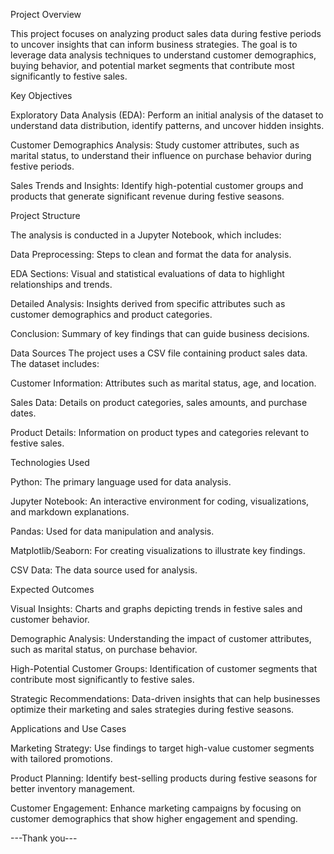 Project Overview

This project focuses on analyzing product sales data during festive periods to uncover insights that can inform business strategies. The goal is to leverage data analysis techniques to understand customer demographics, buying behavior, and potential market segments that contribute most significantly to festive sales.

Key Objectives

Exploratory Data Analysis (EDA): Perform an initial analysis of the dataset to understand data distribution, identify patterns, and uncover hidden insights.

Customer Demographics Analysis: Study customer attributes, such as marital status, to understand their influence on purchase behavior during festive periods.

Sales Trends and Insights: Identify high-potential customer groups and products that generate significant revenue during festive seasons.

Project Structure

The analysis is conducted in a Jupyter Notebook, which includes:

Data Preprocessing: Steps to clean and format the data for analysis.

EDA Sections: Visual and statistical evaluations of data to highlight relationships and trends.

Detailed Analysis: Insights derived from specific attributes such as customer demographics and product categories.

Conclusion: Summary of key findings that can guide business decisions.

Data Sources
The project uses a CSV file containing product sales data. The dataset includes:

Customer Information: Attributes such as marital status, age, and location.

Sales Data: Details on product categories, sales amounts, and purchase dates.

Product Details: Information on product types and categories relevant to festive sales.

Technologies Used

Python: The primary language used for data analysis.

Jupyter Notebook: An interactive environment for coding, visualizations, and markdown explanations.

Pandas: Used for data manipulation and analysis.

Matplotlib/Seaborn: For creating visualizations to illustrate key findings.

CSV Data: The data source used for analysis.

Expected Outcomes

Visual Insights: Charts and graphs depicting trends in festive sales and customer behavior.

Demographic Analysis: Understanding the impact of customer attributes, such as marital status, on purchase behavior.

High-Potential Customer Groups: Identification of customer segments that contribute most significantly to festive sales.

Strategic Recommendations: Data-driven insights that can help businesses optimize their marketing and sales strategies during festive seasons.

Applications and Use Cases

Marketing Strategy: Use findings to target high-value customer segments with tailored promotions.

Product Planning: Identify best-selling products during festive seasons for better inventory management.

Customer Engagement: Enhance marketing campaigns by focusing on customer demographics that show higher engagement and spending.

---Thank you---

